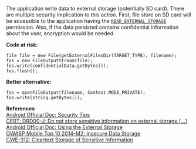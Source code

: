  The application write data to external storage (potentially SD card). There are multiple security implication to this action. First, file store on SD card will be accessible to the application having the [`READ_EXTERNAL_STORAGE`](http://developer.android.com/reference/android/Manifest.permission.html#READ_EXTERNAL_STORAGE) permission. Also, if the data persisted contains confidential information about the user, encryption would be needed.

**Code at risk:**

```
file file = new File(getExternalFilesDir(TARGET_TYPE), filename);
fos = new FileOutputStream(file);
fos.write(confidentialData.getBytes());
fos.flush();
```

**Better alternative:**

```
fos = openFileOutput(filename, Context.MODE_PRIVATE);
fos.write(string.getBytes());
```
  

**References**  
[Android Official Doc: Security Tips](http://developer.android.com/training/articles/security-tips.html#ExternalStorage)  
[CERT: DRD00-J: Do not store sensitive information on external storage [...]](https://www.securecoding.cert.org/confluence/display/java/DRD00-J.+Do+not+store+sensitive+information+on+external+storage+%28SD+card%29+unless+encrypted+first)  
[Android Official Doc: Using the External Storage](http://developer.android.com/guide/topics/data/data-storage.html#filesExternal)  
[OWASP Mobile Top 10 2014-M2: Insecure Data Storage](https://www.owasp.org/index.php/Mobile_Top_10_2014-M2)  
[CWE-312: Cleartext Storage of Sensitive Information](https://cwe.mitre.org/data/definitions/312.html)

